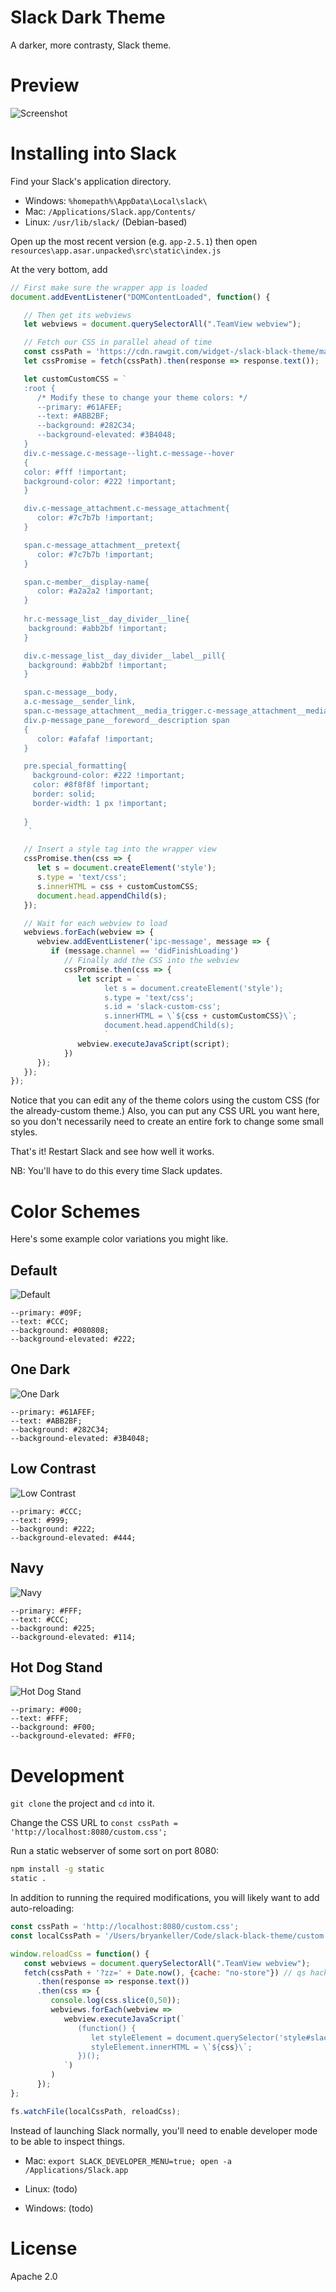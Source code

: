 # Slack Dark Theme

A darker, more contrasty, Slack theme.

# Preview

![Screenshot](https://cloud.githubusercontent.com/assets/7691630/24120350/4cbb643e-0d82-11e7-8353-5d4eb65dfd6a.png)

# Installing into Slack

Find your Slack's application directory.

* Windows: `%homepath%\AppData\Local\slack\`
* Mac: `/Applications/Slack.app/Contents/`
* Linux: `/usr/lib/slack/` (Debian-based)


Open up the most recent version (e.g. `app-2.5.1`) then open
`resources\app.asar.unpacked\src\static\index.js`

At the very bottom, add

```js
// First make sure the wrapper app is loaded
document.addEventListener("DOMContentLoaded", function() {

   // Then get its webviews
   let webviews = document.querySelectorAll(".TeamView webview");

   // Fetch our CSS in parallel ahead of time
   const cssPath = 'https://cdn.rawgit.com/widget-/slack-black-theme/master/custom.css';
   let cssPromise = fetch(cssPath).then(response => response.text());

   let customCustomCSS = `
   :root {
      /* Modify these to change your theme colors: */
      --primary: #61AFEF;
      --text: #ABB2BF;
      --background: #282C34;
      --background-elevated: #3B4048;
   }
   div.c-message.c-message--light.c-message--hover
   {
   color: #fff !important;
   background-color: #222 !important;
   }

   div.c-message_attachment.c-message_attachment{
      color: #7c7b7b !important;
   }

   span.c-message_attachment__pretext{
      color: #7c7b7b !important;
   }

   span.c-member__display-name{
      color: #a2a2a2 !important;
   }
   
   hr.c-message_list__day_divider__line{
    background: #abb2bf !important;
   }

   div.c-message_list__day_divider__label__pill{
    background: #abb2bf !important;
   }

   span.c-message__body,
   a.c-message__sender_link,
   span.c-message_attachment__media_trigger.c-message_attachment__media_trigger--caption,
   div.p-message_pane__foreword__description span
   {
      color: #afafaf !important;
   }

   pre.special_formatting{
     background-color: #222 !important;
     color: #8f8f8f !important;
     border: solid;
     border-width: 1 px !important;
    
   }
    `

   // Insert a style tag into the wrapper view
   cssPromise.then(css => {
      let s = document.createElement('style');
      s.type = 'text/css';
      s.innerHTML = css + customCustomCSS;
      document.head.appendChild(s);
   });

   // Wait for each webview to load
   webviews.forEach(webview => {
      webview.addEventListener('ipc-message', message => {
         if (message.channel == 'didFinishLoading')
            // Finally add the CSS into the webview
            cssPromise.then(css => {
               let script = `
                     let s = document.createElement('style');
                     s.type = 'text/css';
                     s.id = 'slack-custom-css';
                     s.innerHTML = \`${css + customCustomCSS}\`;
                     document.head.appendChild(s);
                     `
               webview.executeJavaScript(script);
            })
      });
   });
});
```

Notice that you can edit any of the theme colors using the custom CSS (for
the already-custom theme.) Also, you can put any CSS URL you want here,
so you don't necessarily need to create an entire fork to change some small styles.

That's it! Restart Slack and see how well it works.

NB: You'll have to do this every time Slack updates.

# Color Schemes

Here's some example color variations you might like.

## Default
![Default](https://cloud.githubusercontent.com/assets/7691630/24120350/4cbb643e-0d82-11e7-8353-5d4eb65dfd6a.png)
```
--primary: #09F;
--text: #CCC;
--background: #080808;
--background-elevated: #222;
```

## One Dark
![One Dark](https://user-images.githubusercontent.com/806101/27455546-826b3d88-5752-11e7-8a6b-87285b90eb3e.png)
```
--primary: #61AFEF;
--text: #ABB2BF;
--background: #282C34;
--background-elevated: #3B4048;
```

## Low Contrast
![Low Contrast](https://cloud.githubusercontent.com/assets/7691630/24120352/4ccdedf2-0d82-11e7-8ff7-c88e48b8e917.png)
```
--primary: #CCC;
--text: #999;
--background: #222;
--background-elevated: #444;
```

## Navy
![Navy](https://cloud.githubusercontent.com/assets/7691630/24120353/4cd08c4c-0d82-11e7-851a-4c62340456ad.png)
```
--primary: #FFF;
--text: #CCC;
--background: #225;
--background-elevated: #114;
```

## Hot Dog Stand
![Hot Dog Stand](https://cloud.githubusercontent.com/assets/7691630/24120351/4cca6182-0d82-11e7-8de8-7ab99dcde042.png)
```
--primary: #000;
--text: #FFF;
--background: #F00;
--background-elevated: #FF0;
```

# Development

`git clone` the project and `cd` into it.

Change the CSS URL to `const cssPath = 'http://localhost:8080/custom.css';`

Run a static webserver of some sort on port 8080:

```bash
npm install -g static
static .
```

In addition to running the required modifications, you will likely want to add auto-reloading:

```js
const cssPath = 'http://localhost:8080/custom.css';
const localCssPath = '/Users/bryankeller/Code/slack-black-theme/custom.css';

window.reloadCss = function() {
   const webviews = document.querySelectorAll(".TeamView webview");
   fetch(cssPath + '?zz=' + Date.now(), {cache: "no-store"}) // qs hack to prevent cache
      .then(response => response.text())
      .then(css => {
         console.log(css.slice(0,50));
         webviews.forEach(webview =>
            webview.executeJavaScript(`
               (function() {
                  let styleElement = document.querySelector('style#slack-custom-css');
                  styleElement.innerHTML = \`${css}\`;
               })();
            `)
         )
      });
};

fs.watchFile(localCssPath, reloadCss);
```

Instead of launching Slack normally, you'll need to enable developer mode to be able to inspect things.

* Mac: `export SLACK_DEVELOPER_MENU=true; open -a /Applications/Slack.app`

* Linux: (todo)

* Windows: (todo)

# License

Apache 2.0
